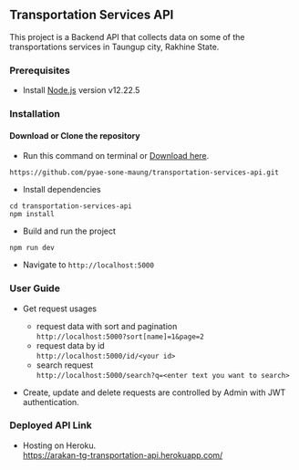 ## Transportation Services API

This project is a Backend API that collects data on some of the transportations services in Taungup city, Rakhine State.

### Prerequisites

-   Install [Node.js](https://nodejs.org/en/) version v12.22.5

### Installation

#### Download or Clone the repository

-   Run this command on terminal or [Download here](https://github.com/pyae-sone-maung/transportation-services-api/archive/refs/heads/main.zip/).

```
https://github.com/pyae-sone-maung/transportation-services-api.git
```

-   Install dependencies

```
cd transportation-services-api
npm install
```

-   Build and run the project

```
npm run dev
```

-   Navigate to `http://localhost:5000`

### User Guide

-   Get request usages

    -   request data with sort and pagination <br />
        `http://localhost:5000?sort[name]=1&page=2`
    -   request data by id <br />
        `http://localhost:5000/id/<your id>`
    -   search request <br />
        `http://localhost:5000/search?q=<enter text you want to search>`

-   Create, update and delete requests are controlled by Admin with JWT authentication.

### Deployed API Link

-   Hosting on Heroku. <br />
    https://arakan-tg-transportation-api.herokuapp.com/
